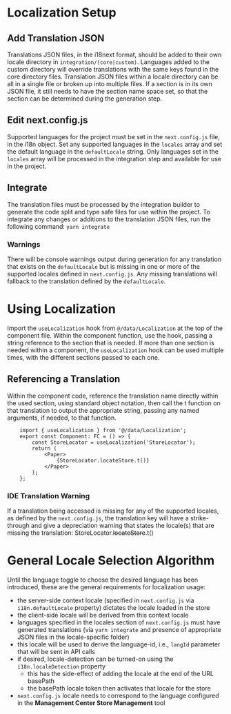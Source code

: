 # Localization Setup

## Add Translation JSON

Translations JSON files, in the i18next format, should be added to their own locale directory in `integration/(core|custom)`. Languages added to the custom directory will override translations with the same keys found in the core directory files. Translation JSON files within a locale directory can be all in a single file or broken up into multiple files. If a section is in its own JSON file, it still needs to have the section name space set, so that the section can be determined during the generation step.

## Edit next.config.js

Supported languages for the project must be set in the `next.config.js` file, in the i18n object. Set any supported languages in the `locales` array and set the default language in the `defaultLocale` string. Only languages set in the `locales` array will be processed in the integration step and available for use in the project.

## Integrate

The translation files must be processed by the integration builder to generate the code split and type safe files for use within the project. To integrate any changes or additions to the translation JSON files, run the following command: `yarn integrate`

### Warnings

There will be console warnings output during generation for any translation that exists on the `defaultLocale` but is missing in one or more of the supported locales defined in `next.config.js`. Any missing translations will fallback to the translation defined by the `defaultLocale`.

# Using Localization

Import the `useLocalization` hook from `@/data/Localization` at the top of the component file. Within the component function, use the hook, passing a string reference to the section that is needed. If more than one section is needed within a component, the `useLocalization` hook can be used multiple times, with the different sections passed to each one.

## Referencing a Translation

Within the component code, reference the translation name directly within the used section, using standard object notation, then call the t function on that translation to output the appropriate string, passing any named arguments, if needed, to that function.

    	import { useLocalization } from '@/data/Localization';
    	export const Component: FC = () => {
    		const StoreLocator = useLocalization('StoreLocator');
    		return (
    			<Paper>
    				{StoreLocator.locateStore.t()}
    			</Paper>
    		);
    	};

### IDE Translation Warning

If a translation being accessed is missing for any of the supported locales, as defined by the `next.config.js`, the translation key will have a strike-through and give a depreciation warning that states the locale(s) that are missing the translation: StoreLocator.~~locateStare~~.t()

# General Locale Selection Algorithm

Until the language toggle to choose the desired language has been introduced, these are the general requirements for localization usage:

- the server-side context locale (specified in `next.config.js` via `i18n.defaultLocale` property) dictates the locale loaded in the store
- the client-side locale will be derived from this context locale
- languages specified in the locales section of `next.config.js` must have generated translations (via `yarn integrate` and presence of appropriate JSON files in the locale-specific folder)
- this locale will be used to derive the language-id, i.e., `langId` parameter that will be sent in API calls
- if desired, locale-detection can be turned-on using the `i18n.localeDetection` property
  - this has the side-effect of adding the locale at the end of the URL basePath
  - the basePath locale token then activates that locale for the store
- `next.config.js` locale needs to correspond to the language configured in the **Management Center Store Management** tool

